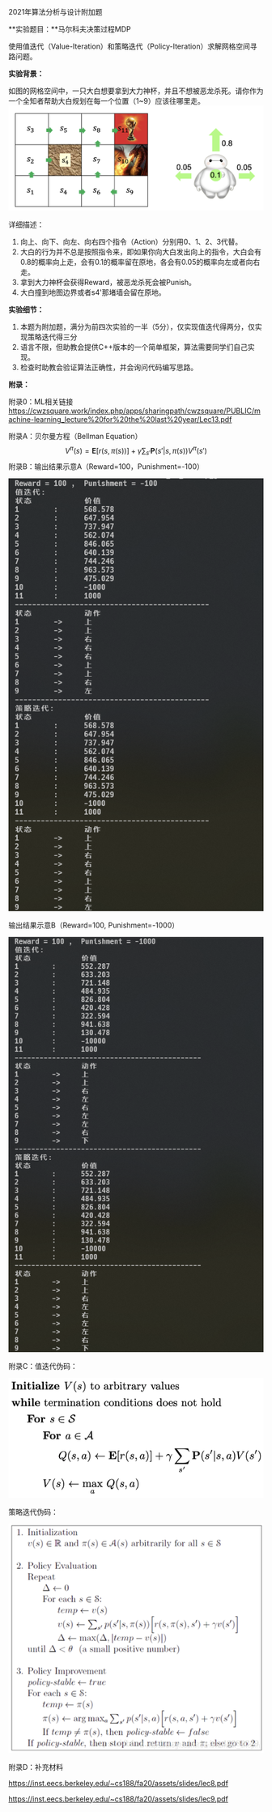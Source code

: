 2021年算法分析与设计附加题

**实验题目：**马尔科夫决策过程MDP

使用值迭代（Value-Iteration）和策略迭代（Policy-Iteration）求解网格空间寻路问题。



**实验背景：**

如图的网格空间中，一只大白想要拿到大力神杯，并且不想被恶龙杀死。请你作为一个全知者帮助大白规划在每一个位置（1~9）应该往哪里走。![img](README.assets/1528422-20200730144515534-1187760883.png)

详细描述：

1. 向上、向下、向左、向右四个指令（Action）分别用0、1、2、3代替。
2. 大白的行为并不总是按照指令来，即如果你向大白发出向上的指令，大白会有0.8的概率向上走，会有0.1的概率留在原地，各会有0.05的概率向左或者向右走。
3. 拿到大力神杯会获得Reward，被恶龙杀死会被Punish。
4. 大白撞到地图边界或者s4'那堵墙会留在原地。



**实验细节：**

1. 本题为附加题，满分为前四次实验的一半（5分），仅实现值迭代得两分，仅实现策略迭代得三分
2. 语言不限，但助教会提供C++版本的一个简单框架，算法需要同学们自己实现。
3. 检查时助教会验证算法正确性，并会询问代码编写思路。



**附录：**

附录0：ML相关链接
https://cwzsquare.work/index.php/apps/sharingpath/cwzsquare/PUBLIC/machine-learning_lecture%20for%20the%20last%20year/Lec13.pdf

附录A：贝尔曼方程（Bellman Equation）
$$
V^\pi(s)=\mathbf{E}[r(s,\pi(s))]+\gamma\sum_{s'}\mathbf{P}(s'|s,\pi(s))V^\pi(s')
$$
附录B：输出结果示意A（Reward=100，Punishment=-100）

![image-20210606143749657](README.assets/image-20210606143749657.png)

输出结果示意B（Reward=100, Punishment=-1000）

![image-20210606143557324](README.assets/image-20210606143557324.png)

附录C：值迭代伪码：

![img](README.assets/1528422-20200521104834995-318853874.png)

策略迭代伪码：

![在这里插入图片描述](README.assets/20200606161030653.png)

附录D：补充材料

https://inst.eecs.berkeley.edu/~cs188/fa20/assets/slides/lec8.pdf

https://inst.eecs.berkeley.edu/~cs188/fa20/assets/slides/lec9.pdf